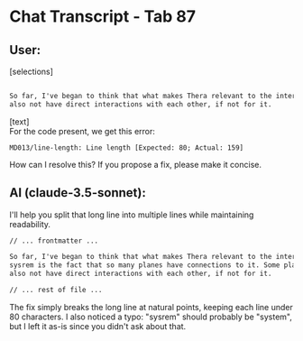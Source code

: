 # Chat Transcript - Tab 87

## User:


[selections]  
```markdown

So far, I've began to think that what makes Thera relevant to the interplanar sysrem is the fact that so many planes have connections to it. Some planes would 
also not have direct interactions with each other, if not for it.

```
[text]  
For the code present, we get this error:
```
MD013/line-length: Line length [Expected: 80; Actual: 159]
```
How can I resolve this? If you propose a fix, please make it concise.


## AI (claude-3.5-sonnet):

I'll help you split that long line into multiple lines while maintaining readability.

```markdown:site/content/blog/theorycrafting-planes.md
// ... frontmatter ...

So far, I've began to think that what makes Thera relevant to the interplanar
sysrem is the fact that so many planes have connections to it. Some planes would
also not have direct interactions with each other, if not for it.

// ... rest of file ...
```

The fix simply breaks the long line at natural points, keeping each line under 80 characters. I also noticed a typo: "sysrem" should probably be "system", but I left it as-is since you didn't ask about that.
